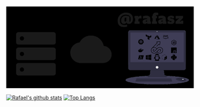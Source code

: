 [![Header](https://raw.githubusercontent.com/rafasz/rafasz/master/github_newbanner.png "Header")](https://rafasz.github.io/)

[![Rafael's github stats](https://github-readme-stats.vercel.app/api?username=rafasz&show_icons=true&theme=react)](https://github.com/rafasz/github-readme-stats)
[![Top Langs](https://github-readme-stats.vercel.app/api/top-langs/?username=rafasz&show_icons=true&theme=react&layout=compact)](https://github.com/rafasz/github-readme-stats)
